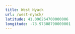 ```yaml
---
title: West Nyack
url: /west-nyack/
latitude: 41.096264700000006
longitude: -73.97308790000001
---
```

